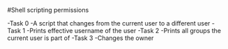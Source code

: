 #Shell scripting permissions

-Task 0
	-A script that changes from the current user to a different user
-Task 1
	-Prints effective username of the user
-Task 2
	-Prints all groups the current user is part of
-Task 3
	-Changes the owner
